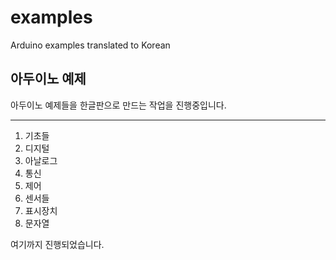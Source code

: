 # examples
Arduino examples translated to Korean

## 아두이노 예제
아두이노 예제들을 한글판으로 만드는 작업을 진행중입니다.
<hr />

01. 기초들
02. 디지털
03. 아날로그
04. 통신
05. 제어
06. 센서들
07. 표시장치
08. 문자열

여기까지 진행되었습니다.
